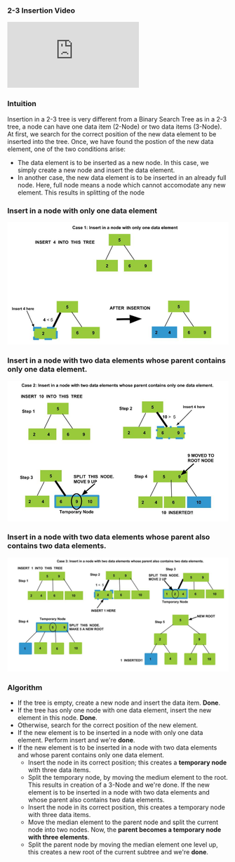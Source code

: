 ### 2-3 Insertion Video
<iframe src="https://www.youtube.com/embed/gcTu6d_HGSo" frameborder="0" allow="autoplay; encrypted-media" allowfullscreen></iframe>


### Intuition

Insertion in a 2-3 tree is very different from a Binary Search Tree as in a 2-3 tree, a node can have one data item (2-Node) or two data items (3-Node). At first, we search for the correct position of the new data element to be inserted into the tree. Once, we have found the postion of the new data element, one of the two conditions arise:

   - The data element is to be inserted as a new node. In this case, we simply create a new node and insert the data element.
   - In another case, the new data element is to be inserted in an already full node. Here, full node means a node which cannot accomodate any new element. This results in splitting of the node

### Insert in a node with only one data element
<img src="images/insert1.jpg"/>

### Insert in a node with two data elements whose parent contains only one data element.
<img src="images/insert2.jpg"/>

### Insert in a node with two data elements whose parent also contains two data elements.
<img src="images/insert3.jpg"/>

### Algorithm

  -  If the tree is empty, create a new node and insert the data item. **Done**.
  - If the tree has only one node with one data element, insert the new element in this node. **Done**.
  -  Otherwise, search for the correct position of the new element.
  -  If the new element is to be inserted in a node with only one data element. Perform insert and we're **done**.
  -  If the new element is to be inserted in a node with two data elements and whose parent contains only one data element.
       - Insert the node in its correct position; this creates a **temporary node** with three data items.
       - Split the temporary node, by moving the medium element to the root. This results in creation of a 3-Node and we're done.
    If the new element is to be inserted in a node with two data elements and whose parent also contains two data elements.
       - Insert the node in its correct position, this creates a temporary node with three data items.
       - Move the median element to the parent node and split the current node into two nodes. Now, the **parent becomes a temporary node with three elements**.
       - Split the parent node by moving the median element one level up, this creates a new root of the current subtree and we're **done**.



